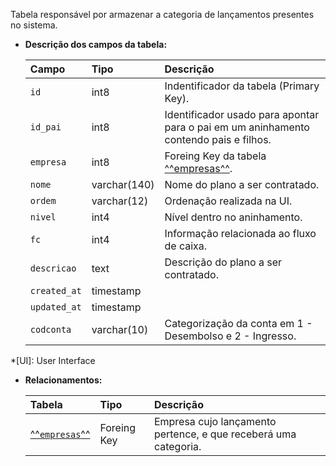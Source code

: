 Tabela responsável por armazenar a categoria de lançamentos presentes no sistema.

- **Descrição dos campos da tabela:**

  | Campo        | Tipo         | Descrição                                                                             |
  | :----------- | :----------- | :------------------------------------------------------------------------------------ |
  | `id`         | int8         | Indentificador da tabela (Primary Key).                                               |
  | `id_pai`     | int8         | Identificador usado para apontar para o pai em um aninhamento contendo pais e filhos. |
  | `empresa`    | int8         | Foreing Key da tabela [^^empresas^^](#empresas).                                      |
  | `nome`       | varchar(140) | Nome do plano a ser contratado.                                                       |
  | `ordem`      | varchar(12)  | Ordenação realizada na UI.                                                            |
  | `nivel`      | int4         | Nível dentro no aninhamento.                                                          |
  | `fc`         | int4         | Informação relacionada ao fluxo de caixa.                                             |
  | `descricao`  | text         | Descrição do plano a ser contratado.                                                  |
  | `created_at` | timestamp    |                                                                                       |
  | `updated_at` | timestamp    |                                                                                       |
  | `codconta`   | varchar(10)  | Categorização da conta em 1 - Desembolso e 2 - Ingresso.                              |

*[UI]: User Interface

- **Relacionamentos:**

  | Tabela                      | Tipo        | Descrição                                                       |
  | :-------------------------- | :---------- | :-------------------------------------------------------------- |
  | [^^`empresas`^^](#empresas) | Foreing Key | Empresa cujo lançamento pertence, e que receberá uma categoria. |
